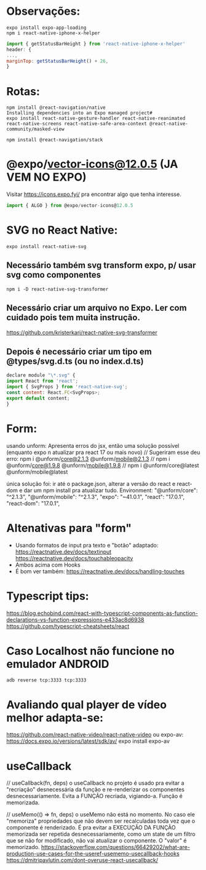 # Observações:

```console
expo install expo-app-loading
npm i react-native-iphone-x-helper
```

```js
import { getStatusBarHeight } from 'react-native-iphone-x-helper'
header: {
...,
marginTop: getStatusBarHeight() + 26,
}
```

# Rotas:

```console
npm install @react-navigation/native
Installing dependencies into an Expo managed project#
expo install react-native-gesture-handler react-native-reanimated react-native-screens react-native-safe-area-context @react-native-community/masked-view

npm install @react-navigation/stack
```

# @expo/vector-icons@12.0.5 (JA VEM NO EXPO)

Visitar https://icons.expo.fyi/ pra encontrar algo que tenha interesse.

```js
import { ALGO } from @expo/vector-icons@12.0.5
```

# SVG no React Native:

```console
expo install react-native-svg
```

## Necessário também svg transform expo, p/ usar svg como componentes

```console
npm i -D react-native-svg-transformer
```

## Necessário criar um arquivo no Expo. Ler com cuidado pois tem muita instrução.

https://github.com/kristerkari/react-native-svg-transformer

## Depois é necessário criar um tipo em @types/svg.d.ts (ou no index.d.ts)

```js
declare module "\*.svg" {
import React from 'react';
import { SvgProps } from 'react-native-svg';
const content: React.FC<SvgProps>;
export default content;
}
```

# Form:

usando unform:
Apresenta erros do jsx, então uma solução possível (enquanto expo n atualizar pra react 17 ou mais novo)
// Sugeriram esse deu erro:
npm i @unform/core@2.1.3 @unform/mobile@2.1.3
//
npm i @unform/core@1.9.8 @unform/mobile@1.9.8
//
npm i @unform/core@latest @unform/mobile@latest

única solução foi:
ir até o package.json, alterar a versão do react e react-dom e dar um npm install pra atualizar tudo.
Environment:
"@unform/core": "^2.1.3",
"@unform/mobile": "^2.1.3",
"expo": "~41.0.1",
"react": "17.0.1",
"react-dom": "17.0.1",

# Altenativas para "form"

- Usando formatos de input pra texto e "botão" adaptado:
  https://reactnative.dev/docs/textinput
  https://reactnative.dev/docs/touchableopacity
- Ambos acima com Hooks
- É bom ver também: https://reactnative.dev/docs/handling-touches

# Typescript tips:

https://blog.echobind.com/react-with-typescript-components-as-function-declarations-vs-function-expressions-e433ac8d6938
https://github.com/typescript-cheatsheets/react

# Caso Localhost não funcione no emulador ANDROID

```console
adb reverse tcp:3333 tcp:3333
```

# Avaliando qual player de vídeo melhor adapta-se:

https://github.com/react-native-video/react-native-video
ou
expo-av: https://docs.expo.io/versions/latest/sdk/av/
expo install expo-av

# useCallback

// useCallback(fn, deps)
o useCallback no projeto é usado pra evitar a "recriação" desnecessária da função e re-renderizar os componentes desnecessariamente. Evita a FUNÇÃO recriada, vigiando-a. Função é memorizada.

// useMemo(() => fn, deps)
o useMemo não está no momento. No caso ele "memoriza" propriedades que não devem ser recalculadas toda vez que o componente é renderizado. É pra evitar a EXECUÇÃO DA FUNÇÃO memorizada ser repetida desnecessariamente, como um state de um filtro que se não for modificado, não vai atualizar o componente. O "valor" é memorizado.
https://stackoverflow.com/questions/66429202/what-are-production-use-cases-for-the-useref-usememo-usecallback-hooks
https://dmitripavlutin.com/dont-overuse-react-usecallback/
